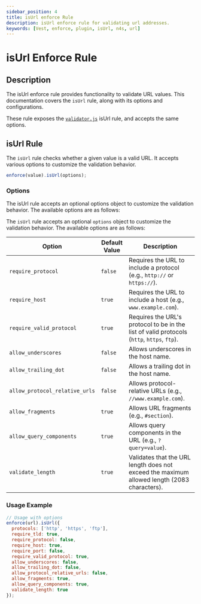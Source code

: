 ```yaml
---
sidebar_position: 4
title: isUrl enforce Rule
description: isUrl enforce rule for validating url addresses.
keywords: [Vest, enforce, plugin, isUrl, n4s, url]
---
```


# isUrl Enforce Rule

## Description

The isUrl enforce rule provides functionality to validate URL values. This documentation covers the `isUrl` rule, along with its options and configurations.

These rule exposes the [`validator.js`](https://www.npmjs.com/package/validator) isUrl rule, and accepts the same options.

## isUrl Rule

The `isUrl` rule checks whether a given value is a valid URL. It accepts various options to customize the validation behavior.

```javascript
enforce(value).isUrl(options);
```

### Options

The isUrl rule accepts an optional options object to customize the validation behavior. The available options are as follows:

The `isUrl` rule accepts an optional `options` object to customize the validation behavior. The available options are as follows:

| Option                        | Default Value | Description                                                                                                           |
| ----------------------------- | ------------- | --------------------------------------------------------------------------------------------------------------------- |
| `require_protocol`            | `false`       | Requires the URL to include a protocol (e.g., `http://` or `https://`).                                                |
| `require_host`                | `true`        | Requires the URL to include a host (e.g., `www.example.com`).                                                         |
| `require_valid_protocol`      | `true`        | Requires the URL's protocol to be in the list of valid protocols (`http`, `https`, `ftp`).                            |
| `allow_underscores`           | `false`       | Allows underscores in the host name.                                                                                  |
| `allow_trailing_dot`          | `false`       | Allows a trailing dot in the host name.                                                                               |
| `allow_protocol_relative_urls`| `false`       | Allows protocol-relative URLs (e.g., `//www.example.com`).                                                            |
| `allow_fragments`             | `true`        | Allows URL fragments (e.g., `#section`).                                                                              |
| `allow_query_components`      | `true`        | Allows query components in the URL (e.g., `?query=value`).                                                            |
| `validate_length`             | `true`        | Validates that the URL length does not exceed the maximum allowed length (2083 characters).                           |

### Usage Example

```javascript
// Usage with options
enforce(url).isUrl({
  protocols: ['http', 'https', 'ftp'],
  require_tld: true,
  require_protocol: false,
  require_host: true,
  require_port: false,
  require_valid_protocol: true,
  allow_underscores: false,
  allow_trailing_dot: false,
  allow_protocol_relative_urls: false,
  allow_fragments: true,
  allow_query_components: true,
  validate_length: true
});
```
